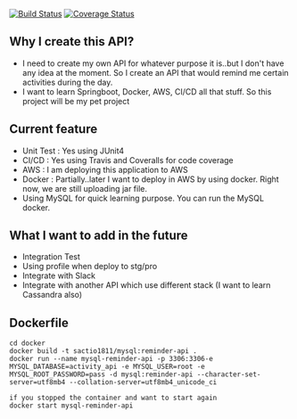 [![Build Status](https://travis-ci.com/tyo07/ReminderAPI.svg?branch=master)](https:///travis-ci.com/tyo07/ReminderAPI)
[![Coverage Status](https://coveralls.io/repos/github/tyo07/ReminderAPI/badge.svg?branch=master&service=github)](https://coveralls.io/github/tyo07/ReminderAPI?branch=master)

## Why I create this API?
- I need to create my own API for whatever purpose it is..but I don't have any idea at the moment. So I create an API that would remind me certain activities during the day.
- I want to learn Springboot, Docker, AWS, CI/CD all that stuff. So this project will be my pet project


## Current feature
- Unit Test : Yes using JUnit4
- CI/CD : Yes using Travis and Coveralls for code coverage 
- AWS : I am deploying this application to AWS
- Docker : Partially..later I want to deploy in AWS by using docker. Right now, we are still uploading jar file.
- Using MySQL for quick learning purpose. You can run the MySQL docker.

## What I want to add in the future
- Integration Test
- Using profile when deploy to stg/pro
- Integrate with Slack
- Integrate with another API which use different stack (I want to learn Cassandra also)

## Dockerfile
``` 
cd docker
docker build -t sactio1811/mysql:reminder-api .
docker run --name mysql-reminder-api -p 3306:3306-e MYSQL_DATABASE=activity_api -e MYSQL_USER=root -e MYSQL_ROOT_PASSWORD=pass -d mysql:reminder-api --character-set-server=utf8mb4 --collation-server=utf8mb4_unicode_ci

if you stopped the container and want to start again
docker start mysql-reminder-api
```
